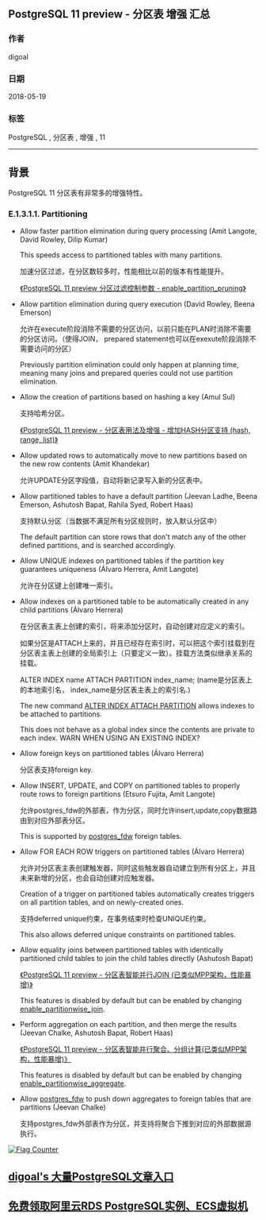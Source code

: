 ## PostgreSQL 11 preview - 分区表 增强 汇总  
                                                             
### 作者                                                             
digoal                                                             
                                                             
### 日期                                                             
2018-05-19                                                           
                                                             
### 标签                                                             
PostgreSQL , 分区表 , 增强 , 11    
                                                             
----                                                             
                                                             
## 背景     
PostgreSQL 11 分区表有非常多的增强特性。  
  
### E.1.3.1.1. Partitioning  
  
- Allow faster partition elimination during query processing (Amit Langote, David Rowley, Dilip Kumar)  
  
  This speeds access to partitioned tables with many partitions.  
  
  加速分区过滤，在分区数较多时，性能相比以前的版本有性能提升。  
  
  [《PostgreSQL 11 preview 分区过滤控制参数 - enable_partition_pruning》](../201804/20180424_02.md)   
  
- Allow partition elimination during query execution (David Rowley, Beena Emerson)  
  
  允许在execute阶段消除不需要的分区访问，以前只能在PLAN时消除不需要的分区访问。（使得JOIN， prepared statement也可以在exexute阶段消除不需要访问的分区）  
  
  Previously partition elimination could only happen at planning time, meaning many joins and prepared queries could not use partition elimination.  
  
- Allow the creation of partitions based on hashing a key (Amul Sul)  
  
  支持哈希分区。  
  
  [《PostgreSQL 11 preview - 分区表用法及增强 - 增加HASH分区支持 (hash, range, list)》](../201802/20180205_02.md)    
  
- Allow updated rows to automatically move to new partitions based on the new row contents (Amit Khandekar)  
  
  允许UPDATE分区字段值，自动将新记录写入新的分区表中。  
  
- Allow partitioned tables to have a default partition (Jeevan Ladhe, Beena Emerson, Ashutosh Bapat, Rahila Syed, Robert Haas)  
  
  支持默认分区（当数据不满足所有分区规则时，放入默认分区中）  
  
  The default partition can store rows that don't match any of the other defined partitions, and is searched accordingly.  
  
- Allow UNIQUE indexes on partitioned tables if the partition key guarantees uniqueness (Álvaro Herrera, Amit Langote)  
  
  允许在分区键上创建唯一索引。  
  
- Allow indexes on a partitioned table to be automatically created in any child partitions (Álvaro Herrera)  
  
  在分区表主表上创建的索引，将来添加分区时，自动创建对应定义的索引。  
  
  如果分区是ATTACH上来的，并且已经存在索引时，可以把这个索引挂载到在分区表主表上创建的全局索引上（只要定义一致）。挂载方法类似继承关系的挂载。  
  
  ALTER INDEX name ATTACH PARTITION index_name;  (name是分区表上的本地索引名， index_name是分区表主表上的索引名.)  
  
  The new command [ALTER INDEX ATTACH PARTITION](https://www.postgresql.org/docs/devel/static/sql-alterindex.html) allows indexes to be attached to partitions.   
    
  This does not behave as a global index since the contents are private to each index. WARN WHEN USING AN EXISTING INDEX?  
  
- Allow foreign keys on partitioned tables (Álvaro Herrera)  
  
  分区表支持foreign key.   
  
- Allow INSERT, UPDATE, and COPY on partitioned tables to properly route rows to foreign partitions (Etsuro Fujita, Amit Langote)  
  
  允许postgres_fdw的外部表，作为分区，同时允许insert,update,copy数据路由到对应外部表分区。  
  
  This is supported by [postgres_fdw](https://www.postgresql.org/docs/devel/static/postgres-fdw.html) foreign tables.  
  
- Allow FOR EACH ROW triggers on partitioned tables (Álvaro Herrera)  
  
  允许对分区表主表创建触发器，同时这些触发器自动建立到所有分区上，并且未来新增的分区，也会自动创建对应触发器。  
  
  Creation of a trigger on partitioned tables automatically creates triggers on all partition tables, and on newly-created ones.   
  
  支持deferred unique约束，在事务结束时检查UNIQUE约束。  
    
  This also allows deferred unique constraints on partitioned tables.  
  
- Allow equality joins between partitioned tables with identically partitioned child tables to join the child tables directly (Ashutosh Bapat)  
  
  [《PostgreSQL 11 preview - 分区表智能并行JOIN (已类似MPP架构，性能暴增)》](../201802/20180202_02.md)    
    
  This features is disabled by default but can be enabled by changing [enable_partitionwise_join](https://www.postgresql.org/docs/devel/static/runtime-config-query.html#GUC-ENABLE-PARTITIONWISE-JOIN).  
  
- Perform aggregation on each partition, and then merge the results (Jeevan Chalke, Ashutosh Bapat, Robert Haas)  
  
  [《PostgreSQL 11 preview - 分区表智能并行聚合、分组计算(已类似MPP架构，性能暴增)》](../201803/20180322_07.md)    
  
  This features is disabled by default but can be enabled by changing [enable_partitionwise_aggregate](https://www.postgresql.org/docs/devel/static/runtime-config-query.html#GUC-ENABLE-PARTITIONWISE-AGGREGATE).  
  
- Allow [postgres_fdw](https://www.postgresql.org/docs/devel/static/postgres-fdw.html) to push down aggregates to foreign tables that are partitions (Jeevan Chalke)  
  
  支持postgres_fdw外部表作为分区，并支持将聚合下推到对应的外部数据源执行。  
  
  
<a rel="nofollow" href="http://info.flagcounter.com/h9V1"  ><img src="http://s03.flagcounter.com/count/h9V1/bg_FFFFFF/txt_000000/border_CCCCCC/columns_2/maxflags_12/viewers_0/labels_0/pageviews_0/flags_0/"  alt="Flag Counter"  border="0"  ></a>  
  
  
  
  
  
  
## [digoal's 大量PostgreSQL文章入口](https://github.com/digoal/blog/blob/master/README.md "22709685feb7cab07d30f30387f0a9ae")
  
  
## [免费领取阿里云RDS PostgreSQL实例、ECS虚拟机](https://free.aliyun.com/ "57258f76c37864c6e6d23383d05714ea")
  
